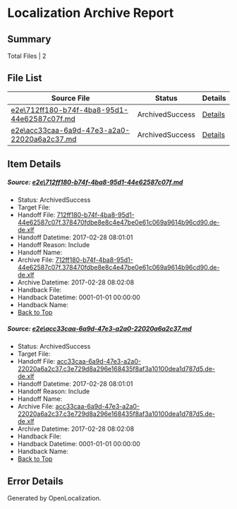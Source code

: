 # <a name='report-top'></a> Localization Archive Report

## Summary
 Total Files | 2

## File List
 Source File | Status | Details 
 ----------- | ------ | ------- 
 [e2e\712ff180-b74f-4ba8-95d1-44e62587c07f.md](https://github.com/OpenLocalizationTestOrg/ol-test4/blob/7a0ced66f56593827b03ef569396420fd6c19f45/e2e/712ff180-b74f-4ba8-95d1-44e62587c07f.md) | ArchivedSuccess | [Details](#7c3bb8e11e26a97771c00eec9d68b16ab88ebae72)
 [e2e\acc33caa-6a9d-47e3-a2a0-22020a6a2c37.md](https://github.com/OpenLocalizationTestOrg/ol-test4/blob/7a0ced66f56593827b03ef569396420fd6c19f45/e2e/acc33caa-6a9d-47e3-a2a0-22020a6a2c37.md) | ArchivedSuccess | [Details](#7cb3e876f71052e47f35e6f520ac327c84049f0f3)

## Item Details
##### <a name='7c3bb8e11e26a97771c00eec9d68b16ab88ebae72'></a> Source: [e2e\712ff180-b74f-4ba8-95d1-44e62587c07f.md](https://github.com/OpenLocalizationTestOrg/ol-test4/blob/7a0ced66f56593827b03ef569396420fd6c19f45/e2e/712ff180-b74f-4ba8-95d1-44e62587c07f.md)
* Status: ArchivedSuccess
* Target File: 
* Handoff File: [712ff180-b74f-4ba8-95d1-44e62587c07f.378470fdbe8e8c4e47be0e61c069a9614b96cd90.de-de.xlf](https://github.com/OpenLocalizationTestOrg/ol-test4-handoff/blob/f56eb42ab5039dcf95f0bd6eeaa8757ac6014a67/ol-handoff/OpenLocalizationTestOrg/ol-test4-dede/xinjiang/ht/712ff180-b74f-4ba8-95d1-44e62587c07f.378470fdbe8e8c4e47be0e61c069a9614b96cd90.de-de.xlf)
* Handoff Datetime: 2017-02-28 08:01:01
* Handoff Reason: Include
* Handoff Name: 
* Archive File: [712ff180-b74f-4ba8-95d1-44e62587c07f.378470fdbe8e8c4e47be0e61c069a9614b96cd90.de-de.xlf](https://github.com/OpenLocalizationTestOrg/ol-test4-handoff/blob/b388265e59ea64ff97535ae3ddc9973414aea4c1/ol-archive/OpenLocalizationTestOrg/ol-test4-dede/xinjiang/ht/712ff180-b74f-4ba8-95d1-44e62587c07f.378470fdbe8e8c4e47be0e61c069a9614b96cd90.de-de.xlf)
* Archive Datetime: 2017-02-28 08:02:08
* Handback File: 
* Handback Datetime: 0001-01-01 00:00:00
* Handback Name: 
* [Back to Top](#report-top)

##### <a name='7cb3e876f71052e47f35e6f520ac327c84049f0f3'></a> Source: [e2e\acc33caa-6a9d-47e3-a2a0-22020a6a2c37.md](https://github.com/OpenLocalizationTestOrg/ol-test4/blob/7a0ced66f56593827b03ef569396420fd6c19f45/e2e/acc33caa-6a9d-47e3-a2a0-22020a6a2c37.md)
* Status: ArchivedSuccess
* Target File: 
* Handoff File: [acc33caa-6a9d-47e3-a2a0-22020a6a2c37.c3e729d8a296e168435f8af3a10100dea1d787d5.de-de.xlf](https://github.com/OpenLocalizationTestOrg/ol-test4-handoff/blob/f56eb42ab5039dcf95f0bd6eeaa8757ac6014a67/ol-handoff/OpenLocalizationTestOrg/ol-test4-dede/xinjiang/ht/acc33caa-6a9d-47e3-a2a0-22020a6a2c37.c3e729d8a296e168435f8af3a10100dea1d787d5.de-de.xlf)
* Handoff Datetime: 2017-02-28 08:01:01
* Handoff Reason: Include
* Handoff Name: 
* Archive File: [acc33caa-6a9d-47e3-a2a0-22020a6a2c37.c3e729d8a296e168435f8af3a10100dea1d787d5.de-de.xlf](https://github.com/OpenLocalizationTestOrg/ol-test4-handoff/blob/b388265e59ea64ff97535ae3ddc9973414aea4c1/ol-archive/OpenLocalizationTestOrg/ol-test4-dede/xinjiang/ht/acc33caa-6a9d-47e3-a2a0-22020a6a2c37.c3e729d8a296e168435f8af3a10100dea1d787d5.de-de.xlf)
* Archive Datetime: 2017-02-28 08:02:08
* Handback File: 
* Handback Datetime: 0001-01-01 00:00:00
* Handback Name: 
* [Back to Top](#report-top)


## Error Details

Generated by OpenLocalization.
